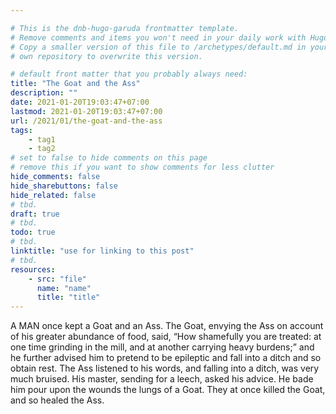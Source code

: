 ```yaml
---

# This is the dnb-hugo-garuda frontmatter template. 
# Remove comments and items you won't need in your daily work with Hugo.
# Copy a smaller version of this file to /archetypes/default.md in your
# own repository to overwrite this version.

# default front matter that you probably always need:
title: "The Goat and the Ass"
description: ""
date: 2021-01-20T19:03:47+07:00
lastmod: 2021-01-20T19:03:47+07:00
url: /2021/01/the-goat-and-the-ass
tags:
    - tag1
    - tag2
# set to false to hide comments on this page
# remove this if you want to show comments for less clutter
hide_comments: false
hide_sharebuttons: false
hide_related: false
# tbd.
draft: true
# tbd.
todo: true
# tbd.
linktitle: "use for linking to this post"
# tbd.
resources:
    - src: "file"
      name: "name"
      title: "title"
---
```

A MAN once kept a Goat and an Ass. The Goat, envying the Ass on account of his greater abundance of food, said, “How shamefully you are treated: at one time grinding in the mill, and at another carrying heavy burdens;” and he further advised him to pretend to be epileptic and fall into a ditch and so obtain rest. The Ass listened to his words, and falling into a ditch, was very much bruised. His master, sending for a leech, asked his advice. He bade him pour upon the wounds the lungs of a Goat. They at once killed the Goat, and so healed the Ass.



